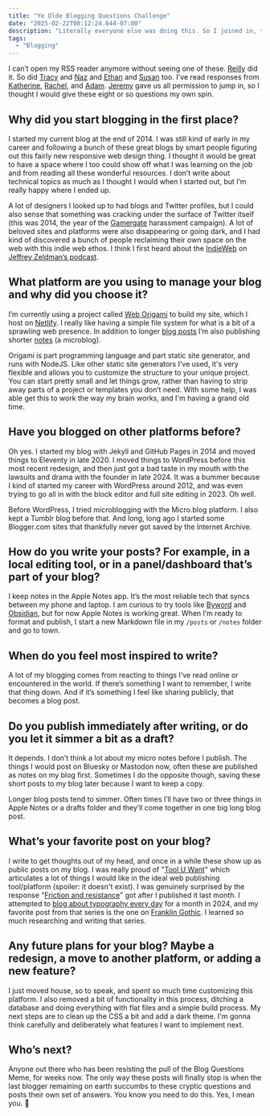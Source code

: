 ```yaml
---
title: "Ye Olde Blogging Questions Challenge"
date: "2025-02-22T08:12:24.644-07:00"
description: "Literally everyone else was doing this. So I joined in, too."
tags: 
  - "Blogging"
---
```


I can’t open my RSS reader anymore without seeing one of these. [Reilly](https://reillyspitzfaden.com/posts/2025/01/blog-tag-game/) did it. So did [Tracy](https://tracydurnell.com/2025/01/15/blog-questions-challenge/) and [Naz](https://nazhamid.com/journal/blog-questions/) and [Ethan](https://ethanmarcotte.com/wrote/blog-questions-challenge/) and [Susan](https://www.susanjeanrobertson.com/writing/tag-youre-it/) too. I've read responses from [Katherine](https://kayserifserif.place/posts/2025/ive-been-tagged), [Rachel](https://kwon.nyc/notes/blog-questions-challenge/), and [Adam](https://notes.neatnik.net/2025/01/blog-question-challenge-2025). [Jeremy](https://adactio.com/journal/21674) gave us all permission to jump in, so I thought I would give these eight or so questions my own&nbsp;spin.

## Why did you start blogging in the first place?
I started my current blog at the end of 2014. I was still kind of early in my career and following a bunch of these great blogs by smart people figuring out this fairly new responsive web design thing. I thought it would be great to have a space where I too could show off what I was learning on the job and from reading all these wonderful resources. I don’t write about technical topics as much as I thought I would when I started out, but I’m really happy where I ended&nbsp;up.

A lot of designers I looked up to had blogs and Twitter profiles, but I could also sense that something was cracking under the surface of Twitter itself (this was 2014, the year of the [Gamergate](https://en.wikipedia.org/wiki/Gamergate_(harassment_campaign)) harassment campaign). A lot of beloved sites and platforms were also disappearing or going dark, and I had kind of discovered a bunch of people reclaiming their own space on the web with this indie web ethos. I think I first heard about the [IndieWeb](https://indieweb.org) on [Jeffrey Zeldman’s&nbsp;podcast](https://bigwebshow.fireside.fm/114).

## What platform are you using to manage your blog and why did you choose&nbsp;it?
I’m currently using a project called [Web Origami](https://weborigami.org/) to build my site, which I host on [Netlify](https://netlify.com). I really like having a simple file system for what is a bit of a sprawling web presence. In addition to longer [blog posts](/posts/index.html) I’m also publishing shorter [notes](/notes/index.html) (a microblog).

Origami is part programming language and part static site generator, and runs with NodeJS. Like other static site generators I’ve used, it's very flexible and allows you to customize the structure to your unique project. You can start pretty small and let things grow, rather than having to strip away parts of a project or templates you don’t need. With some help, I was able get this to work the way my brain works, and I'm having a grand old time.

## Have you blogged on other platforms before?
Oh yes. I started my blog with Jekyll and GitHub Pages in 2014 and moved things to Eleventy in late 2020. I moved things to WordPress before this most recent redesign, and then just got a bad taste in my mouth with the lawsuits and drama with the founder in late 2024. It was a bummer because I kind of started my career with WordPress around 2012, and was even trying to go all in with the block editor and full site editing in 2023. Oh well.

Before WordPress, I tried microblogging with the Micro.blog platform. I also kept a Tumblr blog before that. And long, long ago I started some Blogger.com sites that thankfully never got saved by the Internet Archive.

## How do you write your posts? For example, in a local editing tool, or in a panel/dashboard that’s part of your blog?
I keep notes in the Apple Notes app. It’s the most reliable tech that syncs between my phone and laptop. I am curious to try tools like [Byword](https://www.bywordapp.com/) and [Obsidian](https://obsidian.md/), but for now Apple Notes is working great. When I’m ready to format and publish, I start a new Markdown file in my <code>/posts</code> or <code>/notes</code> folder and go to town.

## When do you feel most inspired to&nbsp;write?
A lot of my blogging comes from reacting to things I’ve read online or encountered in the world. If there’s something I want to remember, I write that thing down. And if it’s something I feel like sharing publicly, that becomes a blog post.

## Do you publish immediately after writing, or do you let it simmer a bit as a&nbsp;draft?
It depends. I don’t think a lot about my micro notes before I publish. The things I would post on Bluesky or Mastodon now, often these are published as notes on my blog first. Sometimes I do the opposite though, saving these short posts to my blog later because I want to keep a copy.

Longer blog posts tend to simmer. Often times I’ll have two or three things in Apple Notes or a drafts folder and they’ll come together in one big long blog post.

## What’s your favorite post on your blog?
I write to get thoughts out of my head, and once in a while these show up as public posts on my blog. I was really proud of "[Tool U Want](/posts/2024-tool-u-want.html)" which articulates a lot of things I would like in the ideal web publishing tool/platform (spoiler: it doesn't exist). I was genuinely surprised by the response "[Friction and resistance](/posts/2025-friction-and-resistance.html)" got after I published it last month. I attempted to [blog about typography every day](/26-days-of-type.html) for a month in 2024, and my favorite post from that series is the one on [Franklin Gothic](/posts/2024-franklin.html). I learned so much researching and writing that series.

## Any future plans for your blog? Maybe a redesign, a move to another platform, or adding a new feature?
I just moved house, so to speak, and spent so much time customizing this platform. I also removed a bit of functionality in this process, ditching a database and doing everything with flat files and a simple build process. My next steps are to clean up the CSS a bit and add a dark theme. I'm gonna think carefully and deliberately what features I want to implement next.

## Who’s next?
Anyone out there who has been resisting the pull of the Blog Questions Meme, for weeks now. The only way these posts will finally stop is when the last blogger remaining on earth succumbs to these cryptic questions and posts their own set of answers. You know you need to do this. Yes, I mean you. 🫵